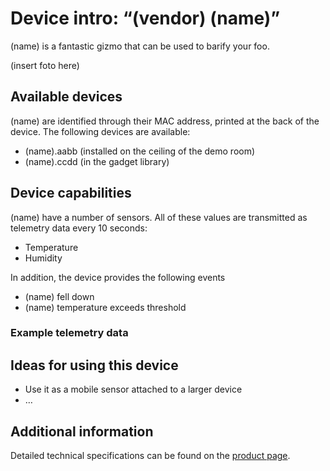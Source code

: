 # Device intro: “(vendor) (name)”

(name) is a fantastic gizmo that can be used to barify your foo.

(insert foto here)

## Available devices

(name) are identified through their MAC address, printed at the back of the device. The following devices are available:

- (name).aabb (installed on the ceiling of the demo room)
- (name).ccdd (in the gadget library)

## Device capabilities

(name) have a number of sensors. All of these values are transmitted as telemetry data every 10 seconds:
- Temperature
- Humidity

In addition, the device provides the following events
- (name) fell down
- (name) temperature exceeds threshold

### Example telemetry data


## Ideas for using this device

- Use it as a mobile sensor attached to a larger device
- …

## Additional information

Detailed technical specifications can be found on the [product page](http://example.com).
